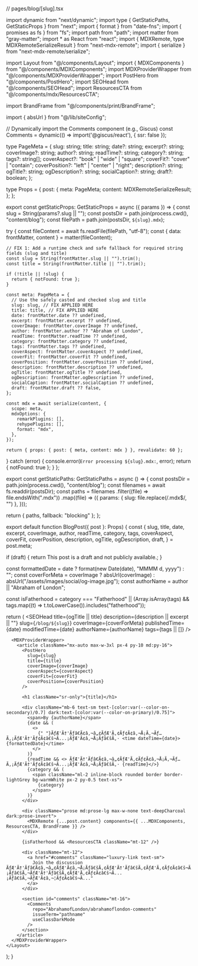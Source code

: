// pages/blog/[slug].tsx

import dynamic from "next/dynamic";
import type { GetStaticPaths, GetStaticProps } from "next";
import { format } from "date-fns";
import { promises as fs } from "fs";
import path from "path";
import matter from "gray-matter";
import * as React from "react";
import { MDXRemote, type MDXRemoteSerializeResult } from "next-mdx-remote";
import { serialize } from "next-mdx-remote/serialize";

import Layout from "@/components/Layout";
import { MDXComponents } from "@/components/MDXComponents";
import MDXProviderWrapper from "@/components/MDXProviderWrapper";
import PostHero from "@/components/PostHero";
import SEOHead from "@/components/SEOHead";
import ResourcesCTA from "@/components/mdx/ResourcesCTA";

import BrandFrame from "@/components/print/BrandFrame";

import { absUrl } from "@/lib/siteConfig";

// Dynamically import the Comments component (e.g., Giscus)
const Comments = dynamic(() => import('@giscus/react'), { ssr: false });


type PageMeta = {
  slug: string;
  title: string;
  date?: string;
  excerpt?: string;
  coverImage?: string;
  author?: string;
  readTime?: string;
  category?: string;
  tags?: string[];
  coverAspect?: "book" | "wide" | "square";
  coverFit?: "cover" | "contain";
  coverPosition?: "left" | "center" | "right";
  description?: string;
  ogTitle?: string;
  ogDescription?: string;
  socialCaption?: string;
  draft?: boolean;
};

type Props = {
  post: {
    meta: PageMeta;
    content: MDXRemoteSerializeResult;
  };
};

export const getStaticProps: GetStaticProps<Props> = async ({ params }) => {
  const slug = String(params?.slug || "");
  const postsDir = path.join(process.cwd(), "content/blog");
  const filePath = path.join(postsDir, `${slug}.mdx`);

  try {
    const fileContent = await fs.readFile(filePath, "utf-8");
    const { data: frontMatter, content } = matter(fileContent);

    // FIX 1: Add a runtime check and safe fallback for required string fields (slug and title)
    const slug = String(frontMatter.slug || "").trim();
    const title = String(frontMatter.title || "").trim();

    if (!title || !slug) {
      return { notFound: true };
    }

    const meta: PageMeta = {
      // Use the safely casted and checked slug and title
      slug: slug, // FIX APPLIED HERE
      title: title, // FIX APPLIED HERE
      date: frontMatter.date ?? undefined,
      excerpt: frontMatter.excerpt ?? undefined,
      coverImage: frontMatter.coverImage ?? undefined,
      author: frontMatter.author ?? "Abraham of London",
      readTime: frontMatter.readTime ?? undefined,
      category: frontMatter.category ?? undefined,
      tags: frontMatter.tags ?? undefined,
      coverAspect: frontMatter.coverAspect ?? undefined,
      coverFit: frontMatter.coverFit ?? undefined,
      coverPosition: frontMatter.coverPosition ?? undefined,
      description: frontMatter.description ?? undefined,
      ogTitle: frontMatter.ogTitle ?? undefined,
      ogDescription: frontMatter.ogDescription ?? undefined,
      socialCaption: frontMatter.socialCaption ?? undefined,
      draft: frontMatter.draft ?? false,
    };

    const mdx = await serialize(content, {
      scope: meta,
      mdxOptions: {
        remarkPlugins: [],
        rehypePlugins: [],
        format: "mdx",
      },
    });

    return { props: { post: { meta, content: mdx } }, revalidate: 60 };
  } catch (error) {
    console.error(`Error processing ${slug}.mdx:`, error);
    return { notFound: true };
  }
};

export const getStaticPaths: GetStaticPaths = async () => {
  const postsDir = path.join(process.cwd(), "content/blog");
  const filenames = await fs.readdir(postsDir);
  const paths = filenames
    .filter((file) => file.endsWith(".mdx"))
    .map((file) => ({
      params: { slug: file.replace(/\.mdx$/, "") },
    }));

  return { paths, fallback: "blocking" };
};

export default function BlogPost({ post }: Props) {
  const {
    slug,
    title,
    date,
    excerpt,
    coverImage,
    author,
    readTime,
    category,
    tags,
    coverAspect,
    coverFit,
    coverPosition,
    description,
    ogTitle,
    ogDescription,
    draft,
  } = post.meta;

  if (draft) {
    return <Layout pageTitle="Draft Post">This post is a draft and not publicly available.</Layout>;
  }

  const formattedDate = date ? format(new Date(date), "MMMM d, yyyy") : "";
  const coverForMeta = coverImage
    ? absUrl(coverImage)
    : absUrl("/assets/images/social/og-image.jpg");
  const authorName = author || "Abraham of London";

  const isFatherhood =
    category === "Fatherhood" ||
    (Array.isArray(tags) && tags.map((t) => t.toLowerCase()).includes("fatherhood"));

  return (
    <Layout pageTitle={title} hideSocialStrip hideCTA>
      <SEOHead
        title={ogTitle || title}
        description={description || excerpt || ""}
        slug={`/blog/${slug}`}
        coverImage={coverForMeta}
        publishedTime={date}
        modifiedTime={date}
        authorName={authorName}
        tags={tags || []}
      />

      <MDXProviderWrapper>
        <article className="mx-auto max-w-3xl px-4 py-10 md:py-16">
          <PostHero
            slug={slug}
            title={title}
            coverImage={coverImage}
            coverAspect={coverAspect}
            coverFit={coverFit}
            coverPosition={coverPosition}
          />

          <h1 className="sr-only">{title}</h1>

          <div className="mb-6 text-sm text-[color:var(--color-on-secondary)/0.7] dark:text-[color:var(--color-on-primary)/0.75]">
            <span>By {authorName}</span>
            {date && (
              <>
                {" "}ÃƒÆ'Ã†'Ãƒâ€Ã¢â‚¬â„¢ÃƒÆ'Ã‚¢Ãƒ¢Ã¢â‚¬Å¡Ã‚¬Ãƒ…Ã‚¡ÃƒÆ'Ã†'Ãƒ¢Ã¢â€š¬Ã...¡ÃƒÆ'Ã¢â‚¬Å¡Ãƒâ€šÃ‚· <time dateTime={date}>{formattedDate}</time>
              </>
            )}
            {readTime && <> ÃƒÆ'Ã†'Ãƒâ€Ã¢â‚¬â„¢ÃƒÆ'Ã‚¢Ãƒ¢Ã¢â‚¬Å¡Ã‚¬Ãƒ…Ã‚¡ÃƒÆ'Ã†'Ãƒ¢Ã¢â€š¬Ã...¡ÃƒÆ'Ã¢â‚¬Å¡Ãƒâ€šÃ‚· {readTime}</>}
            {category && (
              <span className="ml-2 inline-block rounded border border-lightGrey bg-warmWhite px-2 py-0.5 text-xs">
                {category}
              </span>
            )}
          </div>

          <div className="prose md:prose-lg max-w-none text-deepCharcoal dark:prose-invert">
            <MDXRemote {...post.content} components={{ ...MDXComponents, ResourcesCTA, BrandFrame }} />
          </div>

          {isFatherhood && <ResourcesCTA className="mt-12" />}

          <div className="mt-12">
            <a href="#comments" className="luxury-link text-sm">
              Join the discussion ÃƒÆ'Ã†'Ãƒâ€Ã¢â‚¬â„¢ÃƒÆ'Ã¢â‚¬Å¡Ãƒâ€šÃ‚¢ÃƒÆ'Ã†'Ãƒâ€šÃ‚¢ÃƒÆ'Ã‚¢Ãƒ¢Ã¢â€š¬Ã...¡Ãƒâ€šÃ‚¬ÃƒÆ'Ã†'Ãƒâ€šÃ‚¢ÃƒÆ'Ã‚¢Ãƒ¢Ã¢â€š¬Ã...¡Ãƒâ€šÃ‚¬ÃƒÆ'Ã¢â‚¬¦Ãƒ¢Ã¢â€š¬Ã..."
            </a>
          </div>

          <section id="comments" className="mt-16">
            <Comments
              repo="AbrahamofLondon/abrahamoflondon-comments"
              issueTerm="pathname"
              useClassDarkMode
            />
          </section>
        </article>
      </MDXProviderWrapper>
    </Layout>
  );
}



